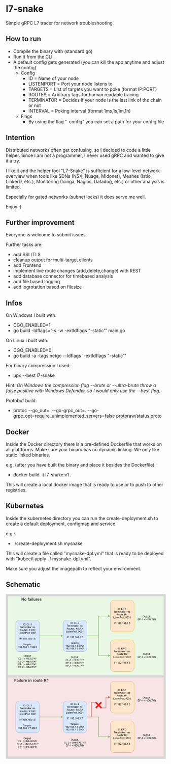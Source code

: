 # l7-snake
Simple gRPC L7 tracer for network troubleshooting.

## How to run
- Compile the binary with (standard go)
- Run it from the CLI
- A default config gets generated (you can kill the app anytime and adjust the config)
  - Config
    - ID = Name of your node
    - LISTENPORT = Port your node listens to
    - TARGETS = List of targets you want to poke (format IP:PORT)
    - ROUTES = Arbitrary tags for human readable tracing
    - TERMINATOR = Decides if your node is the last link of the chain or not
    - INTERVAL = Poking interval (format 1ms,1s,1m,1h)
  - Flags
    - By using the flag "-config" you can set a path for your config file

## Intention
Distributed networks often get confusing, so I decided to code a little helper. Since I am not a programmer, I never used gRPC and wanted to give it a try.

I like it and the helper tool "L7-Snake" is sufficient for a low-level network overview when tools like SDNs (NSX, Nuage, Midonet), Meshes (Istio, LinkerD, etc.), Monitoring (Icinga, Nagios, Datadog, etc.) or other analysis is limited.

Especially for gated networks (subnet locks) it does serve me well.

Enjoy :)

## Further improvement

Everyone is welcome to submit issues.

Further tasks are:
- add SSL/TLS
- cleanup output for multi-target clients
- add Frontend
- implement live route changes (add,delete,change) with REST
- add database connector for timebased analysis
- add file based logging
- add logrotation based on filesize

## Infos

On Windows I built with:
- CGO\_ENABLED=1
- go build -ldflags='-s -w -extldflags "-static"' main.go

On Linux I built with:
- CGO\_ENABLED=0
- go build -a -tags netgo --ldflags '-extldflags "-static"'

For binary compression I used:
- upx --best l7-snake

Hint: _On Windows the compression flag --brute or --ultra-brute throw a false positive with Windows Defender, so I would only use the --best flag._

Protobuf build:
- protoc --go_out=. --go-grpc_out=. --go-grpc_opt=require_unimplemented_servers=false protoraw/status.proto

## Docker

Inside the Docker directory there is a pre-defined Dockerfile that works on all plattforms. Make sure your binary has no dynamic linking. We only like static linked binaries.

e.g. (after you have built the binary and place it besides the Dockerfile):
- docker build -t l7-snake:v1 .

This will create a local docker image that is ready to use or to push to other registries.

## Kubernetes

Inside the kubernetes directory you can run the create-deployment.sh to create a default deployment, configmap and service.

e.g.:
- ./create-deployment.sh mysnake

This will create a file called "mysnake-dpl.yml" that is ready to be deployed with "kubectl apply -f mysnake-dpl.yml".

Make sure you adjust the imagepath to reflect your environment.

## Schematic
![Alt-Text](./pictures/example.png)
